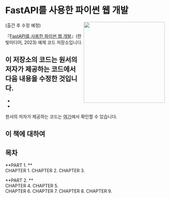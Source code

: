 # FastAPI를 사용한 파이썬 웹 개발

(출간 후 수정 예정)
<a href="https://www.hanbit.co.kr/store/books/look.php?p_code=B1068448075"><img src="https://www.hanbit.co.kr/data/books/B1068448075_l.jpg" height="256px" align="right"></a>

『[FastAPI를 사용한 파이썬 웹 개발](https://www.hanbit.co.kr)』(한빛미디어, 2023) 예제 코드 저장소입니다.

이 저장소의 코드는 원서의 저자가 제공하는 코드에서 다음 내용을 수정한 것입니다.
 - 
 -
 -
 
원서의 저자가 제공하는 코드는 [여기](https://github.com/PacktPublishing/Building-Python-Web-APIs-with-FastAPI)에서 확인할 수 있습니다.  


## 이 책에 대하여




## 목차
**PART 1. **  
CHAPTER 1. 
CHAPTER 2. 
CHAPTER 3. 

**PART 2. **  
CHAPTER 4. 
CHAPTER 5.  
CHAPTER 6. 
CHAPTER 7. 
CHAPTER 8. 
CHAPTER 9. 
